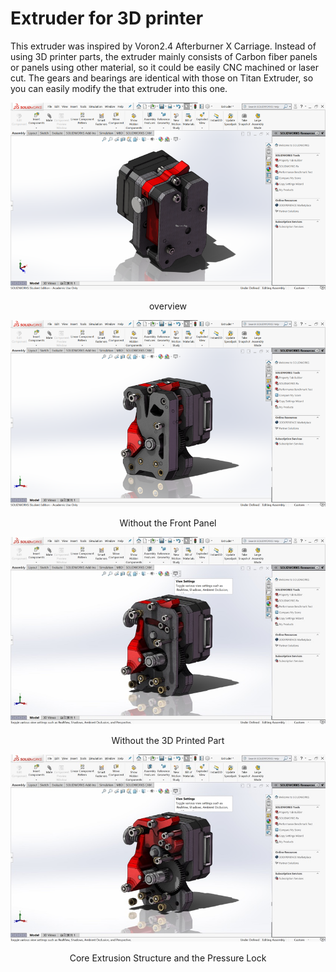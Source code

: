 # Extruder for 3D printer

This extruder was inspired by Voron2.4 Afterburner X Carriage. Instead of using 3D printer parts, the extruder
mainly consists of Carbon fiber panels or panels using other material, so it could be easily CNC machined or laser cut.
The gears and bearings are identical with those on Titan Extruder, so you can easily modify the that extruder into this one.

![Extruder Overview](/apps/article_browser/markdown_directory/Article2/Full.png "Extruder Overview")
<center>overview</center>

![Remove the Front Panel](/apps/article_browser/markdown_directory/Article2/Remove1.png "Remove the Front Panel")
<center>Without the Front Panel</center>

![Remove the 3D Printed Part](/apps/article_browser/markdown_directory/Article2/Remove2.jpg "Remove the 3D Printed Part")
<center>Without the 3D Printed Part</center>

![The Inner Structure](/apps/article_browser/markdown_directory/Article2/Remove3.jpg "The Inner Structure")
<center>Core Extrusion Structure and the Pressure Lock</center>